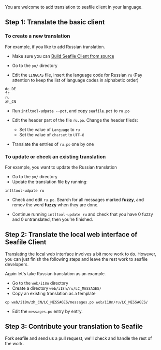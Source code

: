 You are welcome to add translation to seafile client in your language.

## Step 1: Translate the basic client

### To create a new translation

For example, if you like to add Russian translation.

- Make sure you can [Build Seafile Client from source](https://github.com/haiwen/seafile/wiki/Build-and-use-seafile-client-from-source)

- Go to the `po/` directory

- Edit the `LINGUAS` file, insert the language code for Russian `ru` (Pay attention to keep the list of language codes in alphabetic order)

```
de_DE
fr
ru
zh_CN
```

- Run `intltool-udpate --pot`, and copy `seafile.pot` to `ru.po`

- Edit the header part of the file `ru.po`. Change the header fileds:
  - Set the value of `Language` to `ru`
  - Set the value of `charset` to `UTF-8`
  
- Translate the entries of `ru.po` one by one

### To update or check an existing translation

For example, you want to update the Russian translation

- Go to the `po/` directory
- Update the translation file by running:

```
intltool-udpate ru
```
- Check and edit `ru.po`. Search for all messages marked **fuzzy**, and remov the word **fuzzy** when they are done.

- Continue running `intltool-update ru` and check that you have 0 fuzzy and 0 untranslated, then you're finished.

## Step 2: Translate the local web interface of Seafile Client

Translating the local web interface involves a bit more work to do. However, you can just finish the following steps and leave the rest work to seafile developers.

Again let's take Russian translation as an example.

- Go to the `web/i18n` directory
- Create a directory  `web/i18n/ru/LC_MESSAGES/`
- Copy an existing translation as a template

```
cp web/i18n/zh_CN/LC_MESSAGES/messages.po web/i18n/ru/LC_MESSAGES/
```
- Edit the `messages.po` entry by entry.

## Step 3: Contribute your translation to Seafile

Fork seafile and send us a pull request, we'll check and handle the rest of the work.
